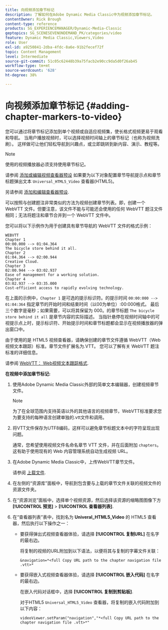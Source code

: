 ```yaml
---
title: 向视频添加章节标记
description: 了解如何在Adobe Dynamic Media Classic中为视频添加章节标记。
contentOwner: Rick Brough
content-type: reference
products: SG_EXPERIENCEMANAGER/Dynamic-Media-Classic
geptopics: SG_SCENESEVENONDEMAND_PK/categories/video
feature: Dynamic Media Classic,Viewers,Video
role: User
exl-id: a9250841-2dba-4fdc-8a6e-91b2fecef72f
topic: Content Management
level: Intermediate
source-git-commit: 51c05c62448b39a75facb2e90cc9da5d0f26ab45
workflow-type: tm+mt
source-wordcount: '628'
ht-degree: 38%

---
```


# 向视频添加章节标记 {#adding-chapter-markers-to-video}

您可以通过将章节标记添加到单个视频或自适应视频集，使长格式视频更易于观看和导航。 当用户播放视频时，可以选择视频时间轴上的章节标记（也称为视频洗刷）。 这样做可让他们轻松导航到兴趣点，或立即跳转到新内容、演示、教程等。

>[!NOTE]
>
>使用的视频播放器必须支持使用章节标记。

请参阅 [添加或编辑视频查看器预设](previewing-videos-video-viewer.md#adding_or_editing_a_video_viewer_preset) 如果要为以下对象配置章节导航提示点和章节标题弹出文本 `Universal_HTML5_Video` 查看器(HTML5)。

另请参阅 [添加和编辑查看器预设](application-setup.md#adding_and_editing_viewer_presets).

可以按照与创建题注非常类似的方法为视频创建章节列表。即，创建一个 WebVTT 文件。但要注意，该文件不能与可能还会使用的任何 WebVTT 题注文件相同；无法将题注和章节合并到一个 WebVTT 文件中。

您可以将以下示例作为用于创建具有章节导航的 WebVTT 文件的格式示例：

```as3
WEBVTT 
Chapter 1 
00:00.000 --> 01:04.364 
The bicycle store behind it all. 
Chapter 2 
01:04.364 --> 02:00.944 
Creative Cloud. 
Chapter 3 
02:00.944 --> 03:02.937 
Ease of management for a working solution. 
Chapter 4 
03:02.937 --> 03:35.000 
Cost-efficient access to rapidly evolving technology.
```

在上面的示例中，`Chapter 1` 是可选的提示标识符。的提示时间 `00:00:000 --> 01:04:364` 指定章节的开始时间和结束时间（以00为单位）:00:000格式。 最后三个数字是毫秒；如果需要，可以将其保留为 000。的章节标题 `The bicycle store behind it all` 是章节内容的实际描述。 当指针悬停在视频时间轴中的可视提示点上时，提示标识符、开始提示时间和章节标题都会显示在视频播放器的弹出窗口中。

由于使用的是 HTML5 视频查看器，请确保创建的章节文件遵循 WebVTT（Web 视频文本跟踪）标准。章节文件扩展名为.VTT。 您可以了解有关 WebVTT 题注标准的详细信息。

请参阅 [WebVTT： Web视频文本跟踪格式](https://w3c.github.io/webvtt/).

**在视频中添加章节标记:**

1. 使用Adobe Dynamic Media Classic外部的简单文本编辑器，创建视频章节文件。

   >[!NOTE]
   >
   >为了在全球范围内支持英语以外的其他语言的视频章节，WebVTT标准要求您为要支持的每种语言创建单独的.vtt文件和调用。

1. 将VTT文件保存为UTF8编码，这样可以避免章节标题文本中的字符呈现出现问题。

   通常，您希望使用视频文件名命名章节 VTT 文件，并在后面附加 `chapters`。这有助于使用现有的 Web 内容管理系统自动生成视频 URL。

1. 在Adobe Dynamic Media Classic中，上传WebVTT章节文件。

   请参阅 [上载文件](uploading-files.md#uploading_files).

1. 在左侧的“资源库”面板中，导航到包含要与上载的章节文件关联的视频文件的资源文件夹。
1. 在“资源浏览”面板中，选择单个视频资源，然后选择该资源的缩略图图像下方 **[!UICONTROL 预览]** > **[!UICONTROL 查看器列表]**.
1. 在“查看器列表”表中，找到名为 **Univeral_HTML5_Video** 的 HTML5 查看器，然后执行以下操作之一：

   * 要获得弹出式视频查看器体验，请选择 **[!UICONTROL 复制URL]** 在名字的最右边。

     将复制的视频的URL附加到以下语法，以便将其与复制的字幕文件关联：

     `&navigation=*<full Copy URL path to the chapter navigation file .vtt>*`

   * 要获得嵌入式视频查看器体验，请选择 **[!UICONTROL 嵌入代码]** 在名字的最右边。

     在嵌入代码对话框中，选择 **[!UICONTROL 复制到剪贴板]**.

     对于HTML5 `Universal_HTML5_Video` 查看器，将复制的嵌入代码附加到以下内容：

     `videoViewer.setParam("navigation","*<full Copy URL path to the chapter navigation file .vtt>*"`
